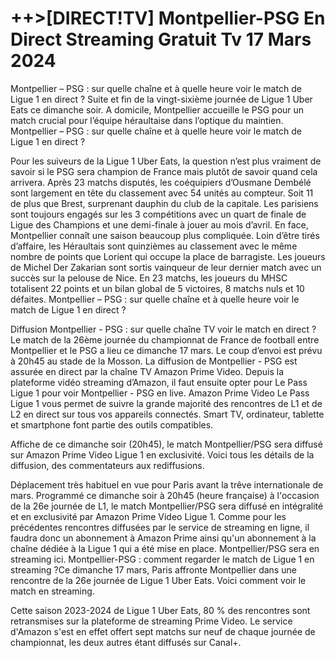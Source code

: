 <h1>++>[DIRECT!TV] Montpellier-PSG En Direct Streaming Gratuit Tv 17 Mars 2024</h1>
Montpellier – PSG : sur quelle chaîne et à quelle heure voir le match de Ligue 1 en direct ?
Suite et fin de la vingt-sixième journée de Ligue 1 Uber Eats ce dimanche soir. A domicile, Montpellier accueille le PSG pour un match crucial pour l’équipe héraultaise dans l’optique du maintien. Montpellier – PSG : sur quelle chaîne et à quelle heure voir le match de Ligue 1 en direct ?

Pour les suiveurs de la Ligue 1 Uber Eats, la question n’est plus vraiment de savoir si le PSG sera champion de France mais plutôt de savoir quand cela arrivera. Après 23 matchs disputés, les coéquipiers d’Ousmane Dembélé sont largement en tête du classement avec 54 unités au compteur. Soit 11 de plus que Brest, surprenant dauphin du club de la capitale. Les parisiens sont toujours engagés sur les 3 compétitions avec un quart de finale de Ligue des Champions et une demi-finale à jouer au mois d’avril. En face, Montpellier connaît une saison beaucoup plus compliquée. Loin d’être tirés d’affaire, les Héraultais sont quinzièmes au classement avec le même nombre de points que Lorient qui occupe la place de barragiste. Les joueurs de Michel Der Zakarian sont sortis vainqueur de leur dernier match avec un succès sur la pelouse de Nice. En 23 matchs, les joueurs du MHSC totalisent 22 points et un bilan global de 5 victoires, 8 matchs nuls et 10 défaites. Montpellier – PSG : sur quelle chaîne et à quelle heure voir le match de Ligue 1 en direct ?

Diffusion Montpellier - PSG : sur quelle chaîne TV voir le match en direct ?
Le match de la 26ème journée du championnat de France de football entre Montpellier et le PSG a lieu ce dimanche 17 mars. Le coup d’envoi est prévu à 20h45 au stade de la Mosson. La diffusion de Montpellier - PSG est assurée en direct par la chaîne TV Amazon Prime Video. Depuis la plateforme vidéo streaming d’Amazon, il faut ensuite opter pour Le Pass Ligue 1 pour voir Montpellier - PSG en live. Amazon Prime Video Le Pass Ligue 1 vous permet de suivre la grande majorité des rencontres de L1 et de L2 en direct sur tous vos appareils connectés. Smart TV, ordinateur, tablette et smartphone font partie des outils compatibles.

Affiche de ce dimanche soir (20h45), le match Montpellier/PSG sera diffusé sur Amazon Prime Video Ligue 1 en exclusivité. Voici tous les détails de la diffusion, des commentateurs aux rediffusions.

Déplacement très habituel en vue pour Paris avant la trêve internationale de mars. Programmé ce dimanche soir à 20h45 (heure française) à l'occasion de la 26e journée de L1, le match Montpellier/PSG sera diffusé en intégralité et en exclusivité par Amazon Prime Video Ligue 1. Comme pour les précédentes rencontres diffusées par le service de streaming en ligne, il faudra donc un abonnement à Amazon Prime ainsi qu'un abonnement à la chaîne dédiée à la Ligue 1 qui a été mise en place. Montpellier/PSG sera en streaming ici. Montpellier-PSG : comment regarder le match de Ligue 1 en streaming ?Ce dimanche 17 mars, Paris affronte Montpellier dans une rencontre de la 26e journée de Ligue 1 Uber Eats. Voici comment voir le match en streaming.

Cette saison 2023-2024 de Ligue 1 Uber Eats, 80 % des rencontres sont retransmises sur la plateforme de streaming Prime Video. Le service d'Amazon s'est en effet offert sept matchs sur neuf de chaque journée de championnat, les deux autres étant diffusés sur Canal+.
